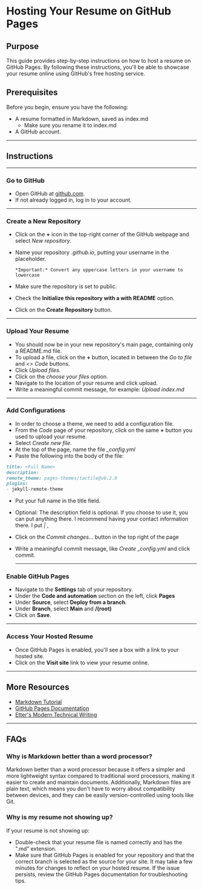 # Hosting Your Resume on GitHub Pages

## Purpose

This guide provides step-by-step instructions on how to host a resume on GitHub Pages. By following these instructions, you'll be able to showcase your resume online using GitHub's free hosting service.

## Prerequisites

Before you begin, ensure you have the following:

- A resume formatted in Markdown, saved as index.md
   - Make sure you rename it to index.md
- A GitHub account.

---

## Instructions

---

### Go to GitHub

- Open GitHub at [github.com](https://github.com).
- If not already logged in, log in to your account.

---

### Create a New Repository

- Click on the **+** icon in the top-right corner of the GitHub webpage and select *New repository*.
- Name your repository *<yourgithubname>.github.io*, putting your username in the placeholder.
  
  `*Important:* Convert any uppercase letters in your username to lowercase`
- Make sure the repository is set to public.
- Check the **Initialize this repository with a with README** option.
- Click on the **Create Repository** button.

---

### Upload Your Resume

- You should now be in your new repository's main page, containing only a README.md file.
- To upload a file, click on the **+** button, located in between the *Go to file* and *<> Code* buttons.
- Click *Upload files*.
- Click on the *choose your files* option.
- Navigate to the location of your resume and click upload.
- Write a meaningful commit message, for example: *Upload index.md*

---

### Add Configurations

- In order to choose a theme, we need to add a configuration file.
- From the *Code* page of your repository, click on the same **+** button you used to upload your resume.
- Select *Create new file*.
- At the top of the page, name the file *_config.yml*
- Paste the following into the body of the file:

```md
title: <Full Name>
description: 
remote_theme: pages-themes/tactile@v0.2.0
plugins:
- jekyll-remote-theme
```

- Put your full name in the title field.
- Optional: The description field is optional. If you choose to use it, you can put anything there. I recommend having your contact information there. I put *<email> | <github link>*,
- Click on the *Commit changes...* button in the top right of the page
- Write a meaningful commit message, like *Create _config.yml* and click commit.

  ---

### Enable GitHub Pages

- Navigate to the **Settings** tab of your repository.
- Under the **Code and automation** section on the left, click **Pages**
- Under **Source**, select **Deploy from a branch**.
- Under **Branch**, select **Main** and **/(root)**
- Click on **Save**.

--- 

### Access Your Hosted Resume

- Once GitHub Pages is enabled, you'll see a box with a link to your hosted site.
- Click on the **Visit site** link to view your resume online.

---

## More Resources

- [Markdown Tutorial](https://www.markdowntutorial.com/)
- [GitHub Pages Documentation](https://docs.github.com/en/pages)
- [Etter's Modern Technical Writing](https://www.amazon.com/Modern-Technical-Writing-Introduction-Documentation-ebook/dp/B01A2QL9SS)

---

## FAQs

### Why is Markdown better than a word processor?

Markdown better than a word processor because it offers a simpler and more lightweight syntax compared to traditional word processors, making it easier to create and maintain documents. Additionally, Markdown files are plain text, which means you don't have to worry about compatibility between devices, and they can be easily version-controlled using tools like Git.

### Why is my resume not showing up?

If your resume is not showing up:

- Double-check that your resume file is named correctly and has the ".md" extension.
- Make sure that GitHub Pages is enabled for your repository and that the correct branch is selected as the source for your site. It may take a few minutes for changes to reflect on your hosted resume. If the issue persists, review the GitHub Pages documentation for troubleshooting tips.

